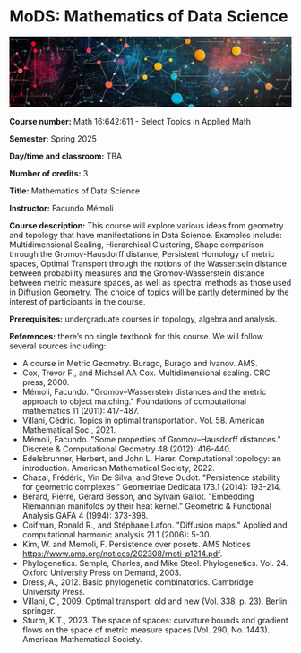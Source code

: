 # MoDS: Mathematics of Data Science

![alt text](math-of-data-gt.png "")


**Course number:** Math 16:642:611 - Select Topics in Applied Math

**Semester:** Spring 2025

**Day/time and classroom:** TBA

**Number of credits:** 3

**Title:** Mathematics of Data Science

**Instructor:**  Facundo Mémoli

**Course description:** This course will explore various ideas from geometry and topology that have manifestations in Data Science. Examples include: Multidimensional Scaling, Hierarchical Clustering, Shape comparison through the Gromov-Hausdorff distance, Persistent Homology of metric spaces, Optimal Transport through the notions of the Wassertsein distance between probability measures and the Gromov-Wasserstein distance between metric measure spaces, as well as spectral methods as those used in Diffusion Geometry.  The choice of topics will be partly determined by the interest of participants in the course.

**Prerequisites:** undergraduate courses in topology, algebra and analysis.

**References:** there’s no single textbook for this course. We will follow several sources including:

+ A course in Metric Geometry. Burago, Burago and Ivanov. AMS.
+ Cox, Trevor F., and Michael AA Cox. Multidimensional scaling. CRC press, 2000.
+ Mémoli, Facundo. "Gromov–Wasserstein distances and the metric approach to object matching." Foundations of computational mathematics 11 (2011): 417-487.
+ Villani, Cédric. Topics in optimal transportation. Vol. 58. American Mathematical Soc., 2021.
+ Mémoli, Facundo. "Some properties of Gromov–Hausdorff distances." Discrete & Computational Geometry 48 (2012): 416-440.
+ Edelsbrunner, Herbert, and John L. Harer. Computational topology: an introduction. American Mathematical Society, 2022.
+ Chazal, Frédéric, Vin De Silva, and Steve Oudot. "Persistence stability for geometric complexes." Geometriae Dedicata 173.1 (2014): 193-214. 
+ Bérard, Pierre, Gérard Besson, and Sylvain Gallot. "Embedding Riemannian manifolds by their heat kernel." Geometric & Functional Analysis GAFA 4 (1994): 373-398.
+ Coifman, Ronald R., and Stéphane Lafon. "Diffusion maps." Applied and computational harmonic analysis 21.1 (2006): 5-30.
+ Kim, W. and Memoli, F. Persistence over posets. AMS Notices https://www.ams.org/notices/202308/rnoti-p1214.pdf.
+ Phylogenetics. Semple, Charles, and Mike Steel. Phylogenetics. Vol. 24. Oxford University Press on Demand, 2003.
+ Dress, A., 2012. Basic phylogenetic combinatorics. Cambridge University Press.
+ Villani, C., 2009. Optimal transport: old and new (Vol. 338, p. 23). Berlin: springer.
+ Sturm, K.T., 2023. The space of spaces: curvature bounds and gradient flows on the space of metric measure spaces (Vol. 290, No. 1443). American Mathematical Society.
     
